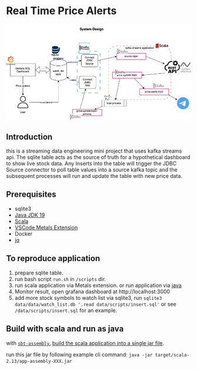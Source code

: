 # Real Time Price Alerts

![sa diagram](/images/SA-Diagram_v2.jpeg)

## Introduction
this is a streaming data engineering mini project that uses kafka streams api. The sqlite table acts as the source of truth for a hypothetical dashboard to show live stock data. Any Inserts into the table will trigger the JDBC Source connector to poll table values into a source kafka topic and the subsequent processes will run and update the table with new price data.

## Prerequisites

- sqlite3
- [Java JDK 19](https://www.oracle.com/sg/java/technologies/downloads/)
- [Scala](https://www.scala-lang.org/download/)
- [VSCode Metals Extension](https://scalameta.org/metals/docs/editors/vscode#installation)
- Docker
- [jq](https://stedolan.github.io/jq/download/)

## To reproduce application

1. prepare sqlite table.
2. run bash script `run.sh` in `/scripts` dir.
3. run scala application via Metals extension. or run application via [java](#build-scala-and-run-as-java)
4. Monitor result, open grafana dashboard at http://localhost:3000
5. add more stock symbols to watch list via sqlite3, run `sqlite3 data/data/watch_list.db '.read data/scripts/insert.sql'` or see `/data/scripts/insert.sql` for an example.


## Build with scala and run as java

with [`sbt-assembly`](https://github.com/sbt/sbt-assembly), [build the scala application into a single jar file](https://www.baeldung.com/scala/sbt-fat-jar).

run this jar file by following example cli command:
`java -jar target/scala-2.13/app-assembly-XXX.jar`
